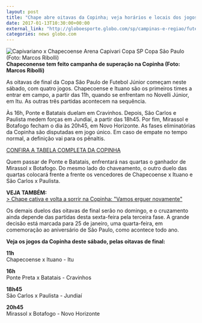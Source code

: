 ```yaml
---
layout: post
title: "Chape abre oitavas da Copinha; veja horários e locais dos jogos de sábado"
date: 2017-01-13T10:30:00+00:00
external_link: "http://globoesporte.globo.com/sp/campinas-e-regiao/futebol/copa-SP-de-futebol-junior/noticia/2017/01/chape-abre-oitavas-da-copinha-veja-horarios-e-locais-dos-jogos-de-sabado.html"
categories: news globo.com
---
```

 ![Capivariano x Chapecoense Arena Capivari Copa SP Copa São Paulo (Foto: Marcos Ribolli)](http://s2.glbimg.com/bGK90VRCWAnvKxpCwwqWSpF8Q2c=/27x0:1069x799/300x230/s.glbimg.com/es/ge/f/original/2017/01/12/chape03_s9H6K9W.jpg "Capivariano x Chapecoense Arena Capivari Copa SP Copa São Paulo (Foto: Marcos Ribolli)")**Chapeconense tem feito campanha de superação na Copinha (Foto: Marcos Ribolli)**

As oitavas de final da Copa São Paulo de Futebol Júnior começam neste sábado, com quatro jogos. Chapecoense e Ituano são os primeiros times a entrar em campo, a partir das 11h, quando se enfrentam no Novelli Júnior, em Itu. As outras três partidas acontecem na sequência.&nbsp;

Às 16h, Ponte e Batatais duelam em Cravinhos. Depois, São Carlos e Paulista medem forças em Jundiaí, a partir das 18h45. Por fim, Mirassol e Botafogo fecham o dia às 20h45, em Novo Horizonte.&nbsp;As fases eliminatórias da Copinha são disputadas em jogo único. Em caso de empate no tempo normal, a definição vai para os pênaltis.&nbsp;

[CONFIRA A TABELA COMPLETA DA COPINHA](http://globoesporte.globo.com/futebol/Copa-SP-de-futebol-junior/)

Quem passar de Ponte e Batatais, enfrentará nas quartas o ganhador de Mirassol x Botafogo. Do mesmo lado do chaveamento, o outro duelo das quartas colocará frente a frente os vencedores de Chapecoense x Ituano e São Carlos x Paulista.&nbsp;

**VEJA TAMBÉM:**  
[\>&nbsp;Chape cativa e volta a sorrir na Copinha: "Vamos erguer novamente"](http://globoesporte.globo.com/sp/campinas-e-regiao/futebol/copa-SP-de-futebol-junior/noticia/2017/01/chape-cativa-e-volta-sorrir-na-copinha-vamos-erguer-novamente.html)

Os demais duelos das oitavas de final serão no domingo, e o cruzamento ainda depende das partidas desta sexta-feira pela terceira fase. A grande decisão está marcada para 25 de janeiro, uma quarta-feira, em comemoração ao aniversário de São Paulo, como acontece todo ano.&nbsp;

**Veja os jogos da Copinha deste sábado, pelas oitavas de final:**  
  
**11h**  
Chapecoense x Ituano - Itu  
  
**16h**  
Ponte Preta x Batatais - Cravinhos  
  
**18h45**  
São Carlos x Paulista - Jundiaí  
  
**20h45**  
Mirassol x Botafogo - Novo Horizonte

